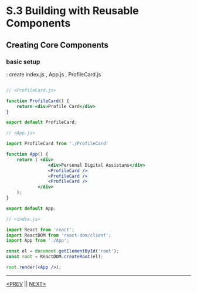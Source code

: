 # S.3 Building with Reusable Components

## Creating Core Components

### basic setup

: create index.js , App.js , ProfileCard.js

```jsx

// <ProfileCard.js>

function ProfileCard() {
	return <div>Profile Card</div>
}

export default ProfileCard;

// <App.js>

import ProfileCard from './ProfileCard'

function App() {
	return ( <div>
				<div>Personal Digital Assistans</div>
				<ProfileCard />
				<ProfileCard />
				<ProfileCard />
			</div>
	);
}

export default App;

// <index.js>

import React from 'react';
import ReactDOM from 'react-dom/client';
import App from './App';

const el = document.getElementById('root');
const root = ReactDOM.createRoot(el);

root.render(<App />);
```

---

[<PREV](./230107.md) || [NEXT>](./230109.md)
